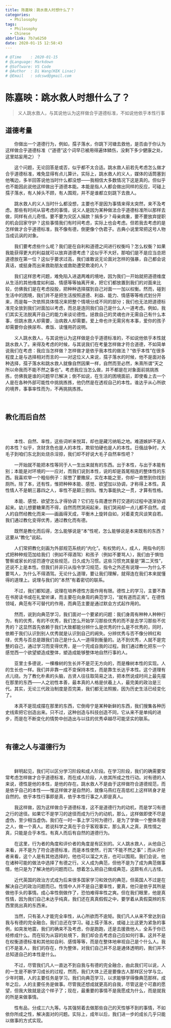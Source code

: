 ```yaml
---
title: 陈嘉映：跳水救人时想什么了？
categories:
  - Philosophy
tags:
  - Philosophy
  - Chinese
abbrlink: 7b7a6250
date: 2020-01-15 12:58:43
---
```


```python
# @Time    : 2020-01-15
# @Language: Markdown
# @Software: VS Code
# @Author  : Di Wang(KEK Linac)
# @Email   : sdcswd@gmail.com
```

# 陈嘉映：跳水救人时想什么了？

> 义人跳水救人，与其说他认为这样做合乎道德标准，不如说他依乎本性行事
<!-- more -->
## 道德考量

　　你做出一个道德行为，例如，孺子落水，你跳下河塘去救他，是否由于你认为这样做合乎道德标准（“道德”这个词早已被用得遍体鳞伤，没剩下多少健康之处，这里姑妄用之）？

　　这个问题，无论回答是或否，似乎都不太合适。跳水救人前若先考虑怎么做才合乎道德标准，难免显得有点儿算计。实际上，跳水救人的义人，媒体的话筒塞到他嘴边，多半回答说他当时什么都没想——我相信大多数情况下这是真的。但似乎也不能因此说他这样做出于道德本能。本能是指人人都会做出同样的反应，可碰上孺子落水，有人掉头不顾，有人围观，并不是谁都立刻跳下去救人。

　　跳水救人的义人当时什么都没想，主要也不是因为事情来得太突然，来不及考虑。那些有时间从容考虑的事情，说义人是因为某种做法合乎道德标准所以那样去做，同样有点儿奇怪。要不要为灾区人捐款？捐多少？母亲病重，要不要放弃提职的机会回家守护？这些事情我们有时间考虑，实际上也会考虑。但若我去考虑的是怎样做才合乎道德标准，我不像有德，倒更像个伪君子。古典小说里常把这号人物当成讥讽的对象。

　　我们要考虑些什么呢？我们是在自利和道德之间进行权衡吗？怎么权衡？如果我能获得更大的利益就可以放弃道德考虑？这似乎不大好。那咱们是不是应当总把道德放在第一位？这似乎要求过高，我们谁敢说无论面对怎样的强暴，自己都会说真话，或挺身而出来救助朋友或救助遭受欺凌的人？

　　我们这样思考问题，难免陷入进退两难的境地，因为我们一开始就把道德维度从生活的其他维度如利益、情感等等抽离开来，把它们都放置到我们的对面来比较，仿佛我们是在考虑投股，把种种选择摆到自己对面一一加以权衡。然而，碰到生活中的困境，我们并不是把生活按照道德、利益、能力、情感等等格式划分开来，而是每一次依照具体情况来把整个情境分成不同的部分；我们也无法把道德标准完全放到我们对面加以考虑，而总是连同我们自己是什么人一道考虑。例如，我们其实无法脱离开自己的能力来谈论德性。拯救自己的灵魂也许无需自己有什么本事，但跳水救人却需要，治病救人却需要。爱上帝也许无需另有本事，爱你的孩子却需要你会换尿布、煮饭、读懂用药说明。

　　义人跳水救人，与其说他认为这样做是合乎道德标准的，不如说他依乎本性就跳水救人了。来得及考虑的时候，与其说我们在考量怎样做才符合道德，不如简单说我们在考虑：我应当怎样做？怎样做才是依乎我本性的做法？“依乎本性”在很多程度上是与选择相对而言的——对这位义人来说，孺子落水的时候，他不是面对各种选择，孺子落水和跳水救人就像自然因果一样，自然而至必然，朱熹所谓“天之所以命我而不能不然之事也”。考虑我应当怎么做，并不都是在对象面前挑挑拣拣，仿佛我是谁的问题早已解决；倒不如说，在生活的困境面前，即使看上去一个人是在各种外部可能性中挑挑拣拣，他仍然是在透视自己的本性。谁达乎从心所欲的境界，事事率性而为，不再挑挑拣拣。

　　

## 教化而后自然

　　

　　本性、自然、率性，这些词听来悦耳，却也是藏污纳垢之地。难道嫉妒不是人的本性？似乎，贪财贪色也是人的本性，欺软怕硬也是人的本性。日俄战争时，大毛子到咱们东北到处烧杀淫掠，我们却不好说大毛子自然率性吧？

　　一开始就不能把本性等同于人一生出来就有的东西。出于本性，与出于本能有别；本能是对环境的一一应对，而我们说到本性，说的却是首尾相连的整体性的东西。我喜欢举一个粗俗例子：尿憋了要撒尿，实在本能之至，你却一直憋到你找到厕所。除了本，还有性，惟把种种本能、感觉、欲望加以协调，才称得上本性。真性情人不是朝三暮四之人，率性不是颠三倒四。惟为事能执之一贯，才算有性格。

　　本能、感觉、欲望怎么才得协调？它们在与周遭世界打交道的过程中逐渐协调起来。幼儿想要糖果而不得，自然而然哭闹起来，我们哭闹却一点儿都不自然。成人的自然经教化而来——画画得天成，平衡木上旋转自如，对着麦克风谈笑自若。我们通过教化变得优秀，通过教化而有德。

　　既然是教化而后得，怎么能够说是“本”性呢，怎么能够说是本来既有的东西？这要从“教化”说起。

　　人们常把教化刻画为外部规范系统的“内化”。有权势的人，成人，用指令的形式把种种规范加给我们（例如不得酒驾）和孩子（例如不要骂人），我们由于惧怕警察或家长的惩罚遵守这些规范，日久成为习惯。这些习惯充其量是“第二天性”，还说不上是本性。但我们并非只从指令学习规范，指令之外还有说理——为什么不要骂人，为什么不得酒驾。无论什么道理，要让我们理解，就得连在我们本来就懂得的道理上。说理与我们的“本然”有着密切的联系。

　　不过，我们都知道，说理在培养德性方面作用有限。德性上的学习，主要不靠在书房读书或在礼堂听课，而主要在向身周的典范学习，“就有道而正焉”。在德性领域，典范有不可替代的作用，而典范主要是通过默会方式起作用的。

　　然而，说到向典范学习，我们面对一个要紧的问题：我们身周有种种人种种行为，有的优秀，有的不优秀，我们怎么开始学习那些优秀的而不是去学习那些不优秀的？这显然首先依赖于我们大致都能分辨什么是优秀的什么是不优秀的，同时，依赖于我们认识到别人优秀就是认识到自己的阙失。分辨优秀与否不像分辨红和绿，优秀与否总是跟我们自己是什么人一道得到衡量的。达不到优秀，人就不是完整的自己，通过学习而变得优秀，是一个完成自我的过程。我们通过教化把东一个感觉西一个欲望塑造成整体，塑造成能够整体地自然行事的人。

　　亚里士多德说，一棵橡树的生长并不是茫无方向的，而是橡树本性的实现。人的生长也一样。我们并非靠一成不变保持本性，而是靠生长达乎本性。这个道理有点儿绕。为了教化朴素的头脑，古贤人往往取简易之法，把本然说成时间上最先摆在那里的东西——人之初性本善，最本真的人格是伏羲上人，最完美的政治是三代。其实，无论三代政治制度是否完美，我们都无法照搬，因为历史生活已经变化了。

　　本真不是现成摆在那里的东西，它倒毋宁是某种新鲜的东西，我们搜集各种历史线索把它创造出来。只不过，这种创造与科技创造不同，它从来不是单纯的进步，而是在不断变化的情势中创造出与以往的优秀卓越尽可能坚实的联系。

　　

## 有德之人与道德行为

　　

　　鲜明起见，我们可以区分学习阶段和成人阶段。在学习阶段，我们的确需要常常考虑怎样做才合乎道德标准，而在成人阶段，人依其所成之性行动。对有德的人来说，德性是他的本性，是他的存在。跳水救人不是由于这样做符合道德规范，而是依乎自己的本性——惟这样做才是自然的，就像马燕红在高低杠上这样转身才是自然的。依乎本性行事即是真，依乎本性行事之人即是真人。

　　我这样做，因为这样做合乎道德标准，这不是道德行为的动机，而是学习有德之行的途径。如果它不是学习的途径而成为行为的动机，那么，这样做即使不尽是虚伪，至少相当虚伪。我们在一时一事上学习何为德行，是为了学做一个整体有德之人，做一个真人。若说科学之真在于合乎客观事实，那么真人之真，真性情之真，只能是合乎本性。有真人而后有自然的道德行为。

　　在这里，行为者的角度和评价者的角度是有区别的。义人跳水救人，从他自己来看，并不是为了符合道德标准，而是本性使然，行其“不能不然之事”；而从评价者来看，这个人是有其他选择的，他也可以溜之大吉，也可以围观。我们会说，他在诸种可能的做法中选择了有德之行。义人成为典范，但他不是为了成为典范做事情，他只是为了解决他的问题而已。想着怎么把自己做成典范，这颇有点儿古怪。

　　近代英国的政治方式成为后来很多国家学习和效仿的典范，但英国人不过是在解决自己的政治问题而已。性情中人并不是自己要率性，要真，他只是依乎其所是做他手头的事情。成心率性倒做作了，恐怕难得率性之爽。但在我们眼里，他是真性情，因为我们自己未达乎纯真，我们还在真真假假之中，要学着从真假莫辨的东西里挑出真的东西来。

　　当然，只有圣人才能完全率性，从心所欲而不逾矩。我们凡人从来不曾达到自我与有德的完全融合。我们总还在学习。碰上孺子落水，或碰上比这更为紧急的事例，如突发地震，我们的确来不及考虑，你是跑跑，还是去援救他人，全系于你已经修成什么。而在较为从容的处境下，我们却会去考虑自己应如何行事。这并不是在权衡道德标准和其他如自利、感情等等，而是在整体地审视自己是个什么人。我们不是圣人，我们的存在，作为整体，对我们自己并不总是通体透明的，我们并不总知道自己的本性是什么。

　　不过，尽管我们凡人一直达不到自我与有德的完全融合，由此我们可以说，人的一生是不断学习成长的过程，然而，我们大体上还是要像古人那样区分学与立。少年时期，人的主要任务是学习。我们向典范学习，以求能够学得像典范那样。成年之后，人的主要任务是做事。尽管我还想成就更高的自我，尽管这是个可嘉的愿望，但我大致就是这个样子了；现在，最重要的事情不是我愿成为什么，而是就我的所是来做事情。

　　性有品，分成三六九等。与其强努着去做那些自己的天性够不到的事情，不如依你所成之性，解决面对的问题。实际上，成年以后，我们进一步的成长几乎只能以做事的方式实现。